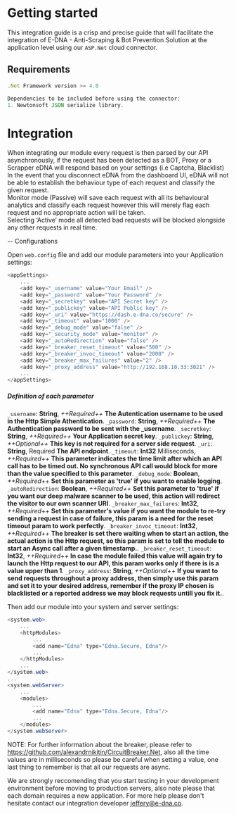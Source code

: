 # Getting started

This integration guide is a crisp and precise guide that will facilitate the integration of E-DNA - Anti-Scraping & Bot Prevention Solution at the application level using our `ASP.Net` cloud connector.

## Requirements

```javascript
.Net Framework version >= 4.0

Dependencies to be included before using the connector:
1. Newtonsoft JSON serialize library.
```

# Integration

When integrating our module every request is then parsed by our API asynchronously, if the request has been detected as a BOT, Proxy or a Scrapper eDNA will respond based on your settings (i.e Captcha, Blacklist) 
In the event that you disconnect eDNA from the dashboard UI, eDNA will not be able to establish the behaviour type of each request and classify the given request.  
Monitor mode (Passive) will save each request with all its behavioural analytics and classify each request however this will merely flag each request and no appropriate action will be taken.  
Selecting ‘Active’ mode all detected bad requests will be blocked alongside any other requests in real time. 

-- Configurations

Open `web.config` file and add our module parameters into your Application settings:

```cs
<appSettings>
	...
	<add key="_username" value="Your Email" />
	<add key="_password" value="Your Password" />
	<add key="_secretkey" value="API Secret key" />
	<add key="_publickey" value="API Public key" />
	<add key="_uri" value="https://dash.e-dna.co/secure" />
	<add key="_timeout" value="1000" />
	<add key="_debug_mode" value="false" />
	<add key="_security_mode" value="monitor" />
	<add key="_autoRedirection" value="false" />
	<add key="_breaker_reset_timeout" value="500" />
	<add key="_breaker_invoc_timeout" value="2000" />
	<add key="_breaker_max_failures" value="2" />
	<add key="_proxy_address" value="http://192.168.10.33:3021" />
	...
</appSettings>
```

##### Definition of each parameter
`_username`: **String**, *++Required++* **The Autentication username to be used in the Http Simple Athentication**.
`_password`: **String**, *++Required++* **The Authentication password to be sent with the _username**.
`_secretkey`: **String**, *++Required++* **Your Application secret key**.
`_publickey`: **String**, *++Optional++* **This key is not required for a server side request**.
`_uri`: **String**, Required **The API endpoint**.
`_timeout`: **Int32** Milliseconds, *++Required++* **This parameter indicates the time limit after which an API call has to be timed out. No synchronous API call would block for more than the value specified to this parameter**.
`_debug_mode`: **Boolean**, *++Required++* **Set this parameter as 'true' if you want to enable logging**.
`_autoRedirection`: **Boolean**, *++Required++* **Set this parameter to 'true' if you want our deep malware scanner to be used, this action will redirect the visitor to our own scanner URI**.
`_breaker_max_failures`: **Int32**, *++Required++* **Set this parameter's value if you want the module to re-try sending a request in case of failure, this param is a need for the reset timeout param to work perfectly**.
`_breaker_invoc_timeout`: **Int32**, *++Required++* **The breaker is set there waiting when to start an action, the actual action is the Http request, so this param is set to tell the module to start an Async call after a given timestamp.**.
`_breaker_reset_timeout`: **Int32**, *++Required++* **In case the module failed this value will again try to launch the Http request to our API, this param works only if there is is a value upper than 1**.
`_proxy_address`: **String**, *++Optional++* **If you want to send requests throughout a proxy address, then simply use this param and set it to your desired address, remember if the proxy IP chosen is blacklisted or a reported address we may block requests untill you fix it.**.

Then add our module into your system and server settings:
```cs
<system.web>
	...
	<httpModules>
		...
		<add name="Edna" type="Edna.Secure, Edna"/>
		...
	</httpModules>
	...
</system.web>
...
<system.webServer>
	...
	<modules>
		...
		<add name="Edna" type="Edna.Secure, Edna"/>
		...
	</modules>
</system.webServer>
```

NOTE: For further information about the breaker, please refer to https://github.com/alexandrnikitin/CircuitBreaker.Net, also all the time values are in milliseconds so please be careful when setting a value, one last thing to remember is that all our requests are async.

We are strongly reccomending that you start testing in your development environment before moving to production servers, also note please that each domain requires a new application.
For more help please don't hesitate contact our integration developer jeffery@e-dna.co. 